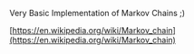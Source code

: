 Very Basic Implementation of Markov Chains ;)

[https://en.wikipedia.org/wiki/Markov_chain](https://en.wikipedia.org/wiki/Markov_chain)